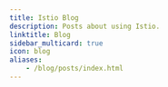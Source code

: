 ```yaml
---
title: Istio Blog
description: Posts about using Istio.
linktitle: Blog
sidebar_multicard: true
icon: blog
aliases:
    - /blog/posts/index.html
---
```

